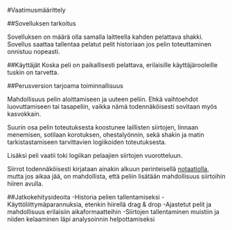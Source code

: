 #Vaatimusmäärittely

##Sovelluksen tarkoitus

Sovelluksen on määrä olla samalla laitteella kahden pelattava shakki. Sovellus saattaa tallentaa pelatut pelit historiaan jos pelin toteuttaminen onnistuu nopeasti.

##Käyttäjät
Koska peli on paikallisesti pelattava, erilaisille käyttäjärooleille tuskin on tarvetta.

##Perusversion tarjoama toiminnallisuus

Mahdollisuus pelin aloittamiseen ja uuteen peliin. Ehkä vaihtoehdot luovuttamiseen tai tasapeliin, vaikka nämä todennäköisesti sovitaan myös kasvokkain.

Suurin osa pelin toteutuksesta koostunee laillisten siirtojen, linnaan menemisen, sotilaan korotuksen, ohestalyönnin, sekä shakin ja matin tarkistastamiseen tarvittavien logiikoiden toteutuksesta. 

Lisäksi peli vaatii toki logiikan pelaajien siirtojen vuorotteluun. 

Siirrot todennäköisesti kirjataan ainakin alkuun perinteisellä [notaatiolla](https://en.wikipedia.org/wiki/Algebraic_notation_(chess)), mutta jos aikaa jää, on mahdollista, että peliin lisätään mahdollisuus siirtoihin hiiren avulla.

##Jatkokehitysideoita
-Historia pelien tallentamiseksi
-Käyttöliittymäparannuksia, etenkin hiirellä drag & drop
-Ajastetut pelit ja mahdollisuus erilaisiin aikaformaatteihin
-Siirtojen tallentaminen muistiin ja niiden kelaaminen läpi analysoinnin helpottamiseksi





